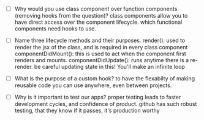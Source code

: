 - [ ] Why would you use class component over function components (removing hooks from the question)?
class components allow you to have direct access over the component lifecycle. 
	which functional components need hooks to use.
- [ ] Name three lifecycle methods and their purposes.
render(): used to render the jsx of the class, and is required in every class component
	componentDidMount(): this is used to act when the component first renders and mounts.
	componentDidUpdate(): runs anytime there is a re-render. be careful updating state in this! You'll make an infinite loop

- [ ] What is the purpose of a custom hook?
	to have the flexabilty of making reusable code you can use anywhere, even between projects.

- [ ] Why is it important to test our apps?
	proper testing leads to faster development cycles, and confidence of product. github has such robust testing, that they know if it passes, it's production worthy
